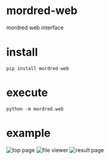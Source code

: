 # mordred-web
mordred web interface

# install
```
pip install mordred-web
```

# execute
```
python -m mordred.web
```

# example

![top page](./img/upload.png)
![file viewer](./img/file.png)
![result page](./img/result.png)
